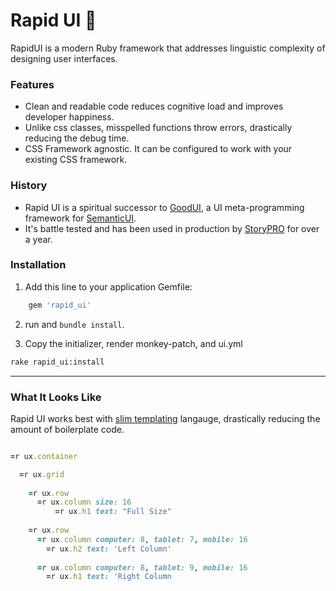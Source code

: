 # Rapid UI 🥋
RapidUI is a modern Ruby framework that addresses linguistic complexity of designing user interfaces.


### Features
- Clean and readable code reduces cognitive load and improves developer happiness.
- Unlike css classes, misspelled functions throw errors, drastically reducing the debug time.
- CSS Framework agnostic. It can be configured to work with your existing CSS framework.

### History
- Rapid UI is a spiritual successor to [GoodUI](https://github.com/realstorypro/good-ui), a UI meta-programming framework for [SemanticUI](https://semantic-ui.com/).
- It's battle tested and has been used in production by [StoryPRO](https://www.storypro.io) for over a year.
 
### Installation
1. Add this line to your application Gemfile:

```ruby
    gem 'rapid_ui'
```

2. run and `bundle install`.


3. Copy the initializer, render monkey-patch, and ui.yml

```bash
rake rapid_ui:install
```

----

### What It Looks Like
Rapid UI works best with [slim templating](https://github.com/slim-template/slim-rails) langauge, drastically reducing
the amount of boilerplate code.

```ruby

=r ux.container

  =r ux.grid
  
    =r ux.row
      =r ux.column size: 16
          =r ux.h1 text: "Full Size"
          
    =r ux.row
      =r ux.column computer: 8, tablet: 7, mobile: 16
        =r ux.h2 text: 'Left Column'
        
      =r ux.column computer: 8, tablet: 9, mobile: 16
        =r ux.h1 text: 'Right Column
```

